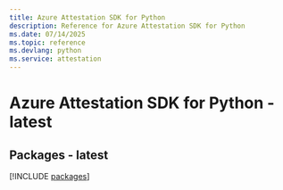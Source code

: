 ```yaml
---
title: Azure Attestation SDK for Python
description: Reference for Azure Attestation SDK for Python
ms.date: 07/14/2025
ms.topic: reference
ms.devlang: python
ms.service: attestation
---
```

# Azure Attestation SDK for Python - latest
## Packages - latest
[!INCLUDE [packages](attestation-index.md)]